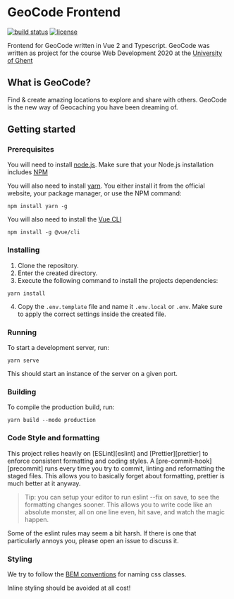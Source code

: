 # GeoCode Frontend
[![build status](https://img.shields.io/travis/maartenvn/geocode)](https://travis-ci.org/maartenvn/GeoCode)
[![license](https://img.shields.io/github/license/maartenvn/geocode)](https://github.com/maartenvn/GeoCode/blob/master/LICENSE)

Frontend for GeoCode written in Vue 2 and Typescript. GeoCode was written as project for the course Web Development 2020 at the [University of Ghent](https://ugent.be)

## What is GeoCode?
Find & create amazing locations to explore and share with others. GeoCode is the new way of Geocaching you have been dreaming of.

## Getting started

### Prerequisites
You will need to install [node.js](https://nodejs.org). Make sure that your Node.js installation includes [NPM](https://www.npmjs.com/)

You will also need to install [yarn](https://yarnpkg.com/). You either install it from the official website, your package manager, or use the NPM command:

```
npm install yarn -g
```

You will also need to install the [Vue CLI](https://cli.vuejs.org/)

```
npm install -g @vue/cli
```

### Installing

1. Clone the repository.
2. Enter the created directory.
3. Execute the following command to install the projects dependencies:

```
yarn install
```
4. Copy the `.env.template` file and name it `.env.local` or `.env`. Make sure to apply the correct settings inside the created file.

### Running
To start a development server, run:

```
yarn serve
```

This should start an instance of the server on a given port.

### Building
To compile the production build, run:

```
yarn build --mode production
```

### Code Style and formatting
This project relies heavily on [ESLint][eslint] and [Prettier][prettier] to enforce consistent 
formatting and coding styles. A [pre-commit-hook][precommit] runs every time you try to commit,
linting and reformatting the staged files. This allows you to basically forget about formatting,
prettier is much better at it anyway.

> Tip: you can setup your editor to run eslint --fix on save, to see the 
> formatting changes sooner. This allows you to write code like an absolute monster, 
> all on one line even, hit save, and watch the magic happen.
 
Some of the eslint rules may seem a bit harsh. If there is one that particularly annoys you,
please open an issue to discuss it.

### Styling
We try to follow the [BEM conventions](http://getbem.com/naming/) for naming css classes.

Inline styling should be avoided at all cost!
